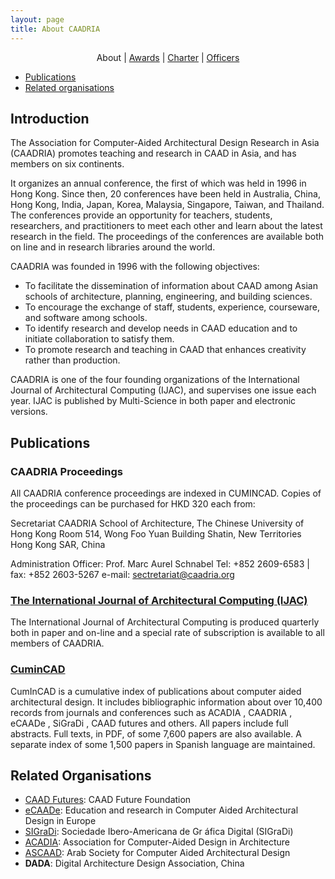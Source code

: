 ```yaml
---
layout: page
title: About CAADRIA
---
```


<div align="center">
  About | <a href="/awards">Awards</a> | <a href="/charter">Charter</a> | <a href="/officers">Officers</a>
</div>

* [Publications](#publications)
* [Related organisations](#related-organisations)

## Introduction

The Association for Computer-Aided Architectural Design Research in Asia (CAADRIA) promotes teaching and research in CAAD in Asia, and has members on six continents.

It organizes an annual conference, the first of which was held in 1996 in Hong Kong. Since then, 20 conferences have been held in Australia, China, Hong Kong, India, Japan, Korea, Malaysia, Singapore, Taiwan, and Thailand. The conferences provide an opportunity for teachers, students, researchers, and practitioners to meet each other and learn about the latest research in the field. The proceedings of the conferences are available both on line and in research libraries around the world.

CAADRIA was founded in 1996 with the following objectives:

* To facilitate the dissemination of information about CAAD among Asian schools of architecture, planning, engineering, and building sciences.
* To encourage the exchange of staff, students, experience, courseware, and software among schools.
* To identify research and develop needs in CAAD education and to initiate collaboration to satisfy them.
* To promote research and teaching in CAAD that enhances creativity rather than production.

CAADRIA is one of the four founding organizations of the International Journal of Architectural Computing (IJAC), and supervises one issue each year. IJAC is published by Multi-Science in both paper and electronic versions.

## Publications

### CAADRIA Proceedings
All CAADRIA conference proceedings are indexed in CUMINCAD. Copies of the proceedings can be purchased for HKD 320 each from:

  Secretariat CAADRIA
  School of Architecture, The Chinese University of Hong Kong 
  Room 514, Wong Foo Yuan Building 
  Shatin, New Territories 
  Hong Kong SAR, China

Administration Officer: Prof. Marc Aurel Schnabel 
Tel: +852 2609-6583 | fax: +852 2603-5267
e-mail: sectretariat@caadria.org

### [The International Journal of Architectural Computing (IJAC)](http://www.architecturalcomputing.org)
The International Journal of Architectural Computing is produced quarterly both in paper and on-line and a special rate of subscription is available to all members of CAADRIA. 

### [CuminCAD](http://papers.cumincad.org)
CumInCAD is a cumulative index of publications about computer aided architectural design. It includes bibliographic information about over 10,400 records from journals and conferences such as ACADIA , CAADRIA , eCAADe , SiGraDi , CAAD futures and others. All papers include full abstracts. Full texts, in PDF, of some 7,600 papers are also available. A separate index of some 1,500 papers in Spanish language are maintained.

## Related Organisations

* [CAAD Futures](http://www.caadfutures.org): CAAD Future Foundation
* [eCAADe](http://www.ecaade.org): Education and research in Computer Aided Architectural Design in Europe
* [SIGraDi](http://www.sigradi.org): Sociedade Ibero-Americana de Gr áfica Digital (SIGraDi)
* [ACADIA](http://www.acadia.org): Association for Computer-Aided Design in Architecture
* [ASCAAD](http://www.ascaad.org): Arab Society for Computer Aided Architectural Design
* **DADA**: Digital Architecture Design Association, China
